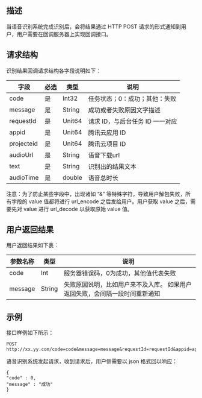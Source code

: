
##  描述
当语音识别系统完成识别后，会将结果通过 HTTP POST 请求的形式通知到用户，用户需要在回调服务器上实现回调接口。

##  请求结构
识别结果回调请求结构各字段说明如下：

| 字段         | 必选      | 类型          | 说明      | 
| ------------- | ---------- | ------------- | ---------- |
| code | 是 | Int32 | 任务状态；0：成功；其他：失败 | 
| message | 是 | String | 成功或者失败原因文字描述 | 
| requestId | 是 | Unit64 | 请求 ID，与后台任务 ID 一一对应 | 
| appid | 是 | Unit64 | 腾讯云应用 ID |
| projecteid | 是 | Unit64 | 腾讯云项目 ID |
| audioUrl | 是 | String | 语音下载url |
| text | 是 | String | 识别出的结果文本 |
| audioTime | 是 | double | 语音总时长 |

注意：为了防止某些字段中，出现诸如 “&” 等特殊字符，导致用户解包失败，所有字段的 value 值都将进行 url_encode 之后发给用户。用户获取 value 之后，需要先对 value 进行 url_decode 以获取原始 value 值。

##  用户返回结果

用户返回结果如下表：



|   参数名称  | 类型    | 说明      |
| --- | --- | --- |
| code    |   Int   |  服务器错误码，0为成功，其他值代表失败   |
| message     |  String    |   失败原因说明，比如用户来不及入库。 如果用户返回失败，会间隔一段时间重新通知  |


##  示例
接口样例如下所示：
```
POST http://xx.yy.com/code=code&message=message&requestId=requestId&appid=appid&projectid=projectid&audioUrl=audioUrl&text=text&audioTime=audioTime
```
语音识别系统发起请求，收到请求后，用户侧需要以 json 格式回以响应：
```
{
"code" : 0,
"message" : "成功"
}
```





